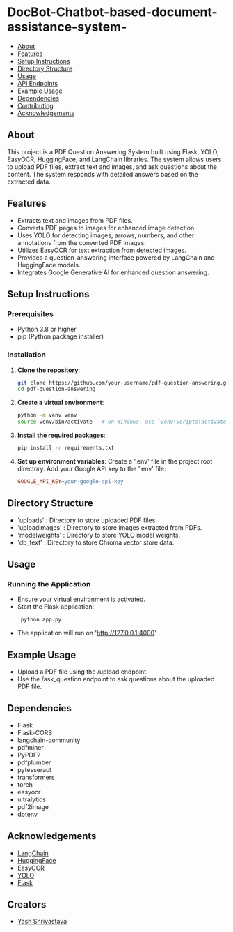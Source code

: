 # DocBot-Chatbot-based-document-assistance-system-

- [About](#about)
- [Features](#features)
- [Setup Instructions](#setup-instructions)
- [Directory Structure](#directory-structure)
- [Usage](#usage)
- [API Endpoints](#api-endpoints)
- [Example Usage](#example-usage)
- [Dependencies](#dependencies)
- [Contributing](#contributing)
- [Acknowledgements](#acknowledgements)

## About
This project is a PDF Question Answering System built using Flask, YOLO, EasyOCR, HuggingFace, and LangChain libraries. The system allows users to upload PDF files, extract text and images, and ask questions about the content. The system responds with detailed answers based on the extracted data.

## Features
- Extracts text and images from PDF files.
- Converts PDF pages to images for enhanced image detection.
- Uses YOLO for detecting images, arrows, numbers, and other annotations from the converted PDF images.
- Utilizes EasyOCR for text extraction from detected images.
- Provides a question-answering interface powered by LangChain and HuggingFace models.
- Integrates Google Generative AI for enhanced question answering.

## Setup Instructions

### Prerequisites
- Python 3.8 or higher
- pip (Python package installer)

### Installation
1. **Clone the repository**:
   ```bash
   git clone https://github.com/your-username/pdf-question-answering.git
   cd pdf-question-answering

2. **Create a virtual environment**:
   ```bash
   python -m venv venv
   source venv/bin/activate   # On Windows, use `venv\Scripts\activate`

3. **Install the required packages**:
   ```bash
   pip install -r requirements.txt

4. **Set up environment variables**:
   Create a '.env' file in the project root directory.
   Add your Google API key to the '.env' file:
   ```makefile
   GOOGLE_API_KEY=your-google-api-key

## Directory Structure
- 'uploads' : Directory to store uploaded PDF files.
- 'uploadimages' : Directory to store images extracted from PDFs.
- 'modelweights' : Directory to store YOLO model weights.
- 'db_text' : Directory to store Chroma vector store data.

## Usage

### Running the Application

- Ensure your virtual environment is activated.
- Start the Flask application:
  ```bash
   python app.py
- The application will run on 'http://127.0.0.1:4000' .

## Example Usage

- Upload a PDF file using the /upload endpoint.
- Use the /ask_question endpoint to ask questions about the uploaded PDF file.

## Dependencies

- Flask
- Flask-CORS
- langchain-community
- pdfminer
- PyPDF2
- pdfplumber
- pytesseract
- transformers
- torch
- easyocr
- ultralytics
- pdf2image
- dotenv

## Acknowledgements

- [LangChain](https://github.com/langchain-ai/langchain)
- [HuggingFace](https://huggingface.co)
- [EasyOCR](https://github.com/JaidedAI/EasyOCR)
- [YOLO](https://github.com/ultralytics/ultralytics)
- [Flask](https://github.com/pallets/flask)

## Creators

- [Yash Shrivastava]()
